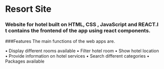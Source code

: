 # Resort Site

### Website for hotel built on HTML, CSS , JavaScript and REACT.I t contains the frontend of the app using react components.

###Features
The main functions of the web apps are.

• Display different rooms available
• Filter hotel room
• Show hotel location
• Provide information on hotel services
• Search different categories
• Packages available


